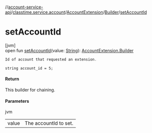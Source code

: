 //[account-service-api](../../../../index.md)/[classtime.service.account](../../index.md)/[AccountExtension](../index.md)/[Builder](index.md)/[setAccountId](set-account-id.md)

# setAccountId

[jvm]\
open fun [setAccountId](set-account-id.md)(value: [String](https://docs.oracle.com/javase/8/docs/api/java/lang/String.html)): [AccountExtension.Builder](index.md)

```kotlin
Id of account that requested an extension. 

```
`string account_id = 5;`

#### Return

This builder for chaining.

#### Parameters

jvm

| | |
|---|---|
| value | The accountId to set. |
